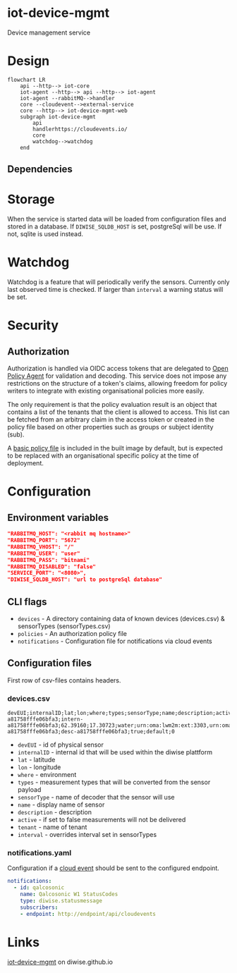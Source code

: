 # iot-device-mgmt

Device management service

# Design
```mermaid
flowchart LR
    api --http--> iot-core
    iot-agent --http--> api --http--> iot-agent
    iot-agent --rabbitMQ-->handler
    core --cloudevent-->external-service
    core --http--> iot-device-mgmt-web
    subgraph iot-device-mgmt
        api
        handlerhttps://cloudevents.io/
        core
        watchdog-->watchdog
    end 
```

## Dependencies 
# Storage
When the service is started data will be loaded from configuration files and stored in a database. If `DIWISE_SQLDB_HOST` is set, postgreSql will be use. If not, sqlite is used instead.
# Watchdog
Watchdog is a feature that will periodically verify the sensors. Currently only last observed time is checked. If larger than `interval` a warning status will be set. 

# Security
## Authorization
Authorization is handled via OIDC access tokens that are delegated to [Open Policy Agent](https://www.openpolicyagent.org) for validation and decoding. This service does not impose any restrictions on the structure of a token's claims, allowing freedom for policy writers to integrate with existing organisational policies more easily.

The only requirement is that the policy evaluation result is an object that contains a list of the tenants that the client is allowed to access. This list can be fetched from an arbitrary claim in the access token or created in the policy file based on other properties such as groups or subject identity (sub).

A [basic policy file](./assets/config/authz.rego) is included in the built image by default, but is expected to be replaced with an organisational specific policy at the time of deployment.

# Configuration

## Environment variables
```json
"RABBITMQ_HOST": "<rabbit mq hostname>"
"RABBITMQ_PORT": "5672"
"RABBITMQ_VHOST": "/"
"RABBITMQ_USER": "user"
"RABBITMQ_PASS": "bitnami"
"RABBITMQ_DISABLED": "false"
"SERVICE_PORT": "<8080>",
"DIWISE_SQLDB_HOST": "url to postgreSql database"
```
## CLI flags
 - `devices` - A directory containing data of known devices (devices.csv) & sensorTypes (sensorTypes.csv)
 - `policies` - An authorization policy file
 - `notifications` - Configuration file for notifications via cloud events

## Configuration files
First row of csv-files contains headers.
### devices.csv
```
devEUI;internalID;lat;lon;where;types;sensorType;name;description;active;tenant;interval
a81758fffe06bfa3;intern-a81758fffe06bfa3;62.39160;17.30723;water;urn:oma:lwm2m:ext:3303,urn:oma:lwm2m:ext:3302,urn:oma:lwm2m:ext:3301;elsys;name-a81758fffe06bfa3;desc-a81758fffe06bfa3;true;default;0
```
 - `devEUI` - id of physical sensor
 - `internalID` - internal id that will be used within the diwise plattform
 - `lat` - latitude 
 - `lon` - longitude
 - `where` - environment
 - `types` - measurement types that will be converted from the sensor payload
 - `sensorType` - name of decoder that the sensor will use 
 - `name` - display name of sensor
 - `description` - description
 - `active` - if set to false measurements will not be delivered
 - `tenant` - name of tenant 
 - `interval` - overrides interval set in sensorTypes
### notifications.yaml
Configuration if a [cloud event](https://cloudevents.io/) should be sent to the configured endpoint.
```yaml
notifications:
  - id: qalcosonic
    name: Qalcosonic W1 StatusCodes
    type: diwise.statusmessage
    subscribers:
    - endpoint: http://endpoint/api/cloudevents
```

# Links
[iot-device-mgmt](https://diwise.github.io/) on diwise.github.io
